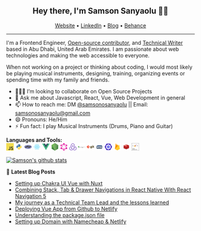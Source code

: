 <h2 align="center"> Hey there, I'm Samson Sanyaolu 👋🏾</h2>
<p align="center">
  <a href="https://react.sosarena.com">Website</a> •
  <a href="https://www.linkedin.com/in/samson-sanyaolu/">LinkedIn</a> •
  <a href="https://blog.sosarena.com">Blog</a> •
  <a href="http://behance.net/sosarenaint">Behance</a>
</p>

---

<!--
**Samson/Sosarena** is a ✨ _special_ ✨ repository because its `README.md` (this file) appears on your GitHub profile.

Here are some ideas to get you started:
-->

I'm a Frontend Engineer, [Open-source contributor](https://github.com/Sosarenaint), and [Technical Writer](https://blog.sosarena.com) based in Abu Dhabi, United Arab Emirates. I am passionate about web technologies and making the web accessible to everyone.

When not working on a project or thinking about coding, I would most likely be playing musical instruments, designing, training, organizing events or spending time with my family and friends.

<!-- **I am currently looking for a software engineer position with an exciting company.** -->

<!-- - 🔭 I’m currently working on ... -->
<!-- - 🌱 I’m currently learning ... -->
<!-- - 🤔 I’m looking for help with ... -->

- 👨🏾‍💻 I’m looking to collaborate on Open Source Projects
- 💬 Ask me about Javascript, React, Vue, Web Development in general
- 📫 How to reach me: DM [@samsonosanyaolu](https://www.linkedin.com/in/samson-sanyaolu/) || Email: samsonosanyaolu@gmail.com
- 😄 Pronouns: He/Him
- ⚡ Fun fact: I play Musical Instruments (Drums, Piano and Guitar)

**Languages and Tools:**  
<code><img height="20" src="https://raw.githubusercontent.com/github/explore/80688e429a7d4ef2fca1e82350fe8e3517d3494d/topics/javascript/javascript.png"></code>
<code><img height="20" src="https://raw.githubusercontent.com/github/explore/80688e429a7d4ef2fca1e82350fe8e3517d3494d/topics/python/python.png"></code>
<code><img height="20" src="https://raw.githubusercontent.com/github/explore/80688e429a7d4ef2fca1e82350fe8e3517d3494d/topics/php/php.png"></code>
<code><img height="20" src="https://raw.githubusercontent.com/github/explore/80688e429a7d4ef2fca1e82350fe8e3517d3494d/topics/react/react.png"></code>
<code><img height="20" src="https://raw.githubusercontent.com/github/explore/80688e429a7d4ef2fca1e82350fe8e3517d3494d/topics/vue/vue.png"></code>
<code><img height="20" src="https://raw.githubusercontent.com/github/explore/80688e429a7d4ef2fca1e82350fe8e3517d3494d/topics/nodejs/nodejs.png"></code>
<code><img height="20" src="https://raw.githubusercontent.com/github/explore/5c058a388828bb5fde0bcafd4bc867b5bb3f26f3/topics/graphql/graphql.png"></code>
<code><img height="20" src="https://raw.githubusercontent.com/github/explore/80688e429a7d4ef2fca1e82350fe8e3517d3494d/topics/redux/redux.png"></code>
<code><img height="20" src="https://raw.githubusercontent.com/github/explore/80688e429a7d4ef2fca1e82350fe8e3517d3494d/topics/mongodb/mongodb.png"></code>
<code><img height="20" src="https://raw.githubusercontent.com/github/explore/80688e429a7d4ef2fca1e82350fe8e3517d3494d/topics/git/git.png"></code>
<code><img height="20" src="https://raw.githubusercontent.com/github/explore/80688e429a7d4ef2fca1e82350fe8e3517d3494d/topics/less/less.png"></code>
<code><img height="20" src="https://raw.githubusercontent.com/github/explore/80688e429a7d4ef2fca1e82350fe8e3517d3494d/topics/eslint/eslint.png"></code>
<code><img height="20" src="https://raw.githubusercontent.com/github/explore/80688e429a7d4ef2fca1e82350fe8e3517d3494d/topics/firebase/firebase.png"></code>
<code><img height="20" src="https://raw.githubusercontent.com/github/explore/80688e429a7d4ef2fca1e82350fe8e3517d3494d/topics/redis/redis.png"></code>
<code><img height="20" src="https://raw.githubusercontent.com/github/explore/80688e429a7d4ef2fca1e82350fe8e3517d3494d/topics/styled-components/styled-components.png"></code>

[![Samson's github stats](https://github-readme-stats.vercel.app/api?username=sosarenaint&show_icons=true&title_color=fff&icon_color=79ff97&text_color=9f9f9f&bg_color=151515)](https://github.com/anuraghazra/github-readme-stats)

📕 **Latest Blog Posts**
- [Setting up Chakra UI Vue with Nuxt](https://blog.sosarena.com/setting-up-chakra-ui-vue-with-nuxt-268m)
- [Combining Stack, Tab & Drawer Navigations in React Native With React Navigation 5](https://blog.sosarena.com/combining-stack-tab-drawer-navigations-in-react-native-with-react-navigation-5-da)
- [My journey as a Technical Team Lead and the lessons learned](https://blog.sosarena.com/my-journey-as-a-technical-team-lead-and-the-lessons-learned-2ikd)
- [Deploying Vue App from Github to Netlify](https://blog.sosarena.com/deploying-vue-app-from-github-to-netlify-519g)
- [Understanding the package.json file](https://blog.sosarena.com/understanding-the-package-json-file-3fdg)
- [Setting up Domain with Namecheap & Netlify](https://blog.sosarena.com/setting-up-domain-with-namecheap-netlify-1a4d)
